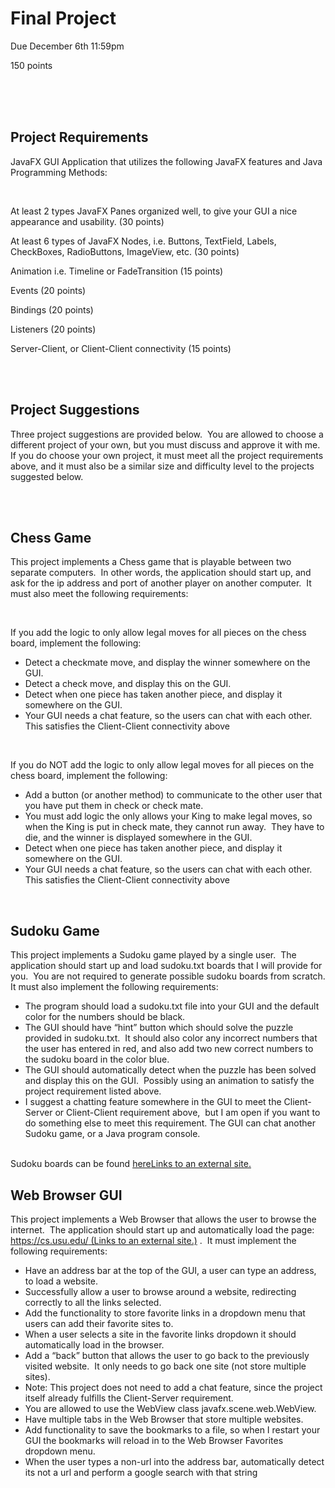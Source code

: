 <p><h1>Final Project</h1></p>
<p><span style="font-weight: 400;">Due December 6th 11:59pm</span></p>
<p><span style="font-weight: 400;">150 points</span></p>
<p><br><br><br></p>
<p><h2>Project Requirements</h2></p>
<p><span style="font-weight: 400;">JavaFX GUI Application that utilizes the following JavaFX features and Java Programming Methods:</span></p>
<p>&nbsp;</p>
<p><span style="font-weight: 400;">At least 2 types JavaFX Panes organized well, to give your GUI a nice appearance and usability. (30 points)</span></p>
<p><span style="font-weight: 400;">At least 6 types of JavaFX Nodes, i.e. Buttons, TextField, Labels, CheckBoxes, RadioButtons, ImageView, etc. (30 points)</span></p>
<p><span style="font-weight: 400;">Animation i.e. Timeline or FadeTransition (15 points)</span></p>
<p><span style="font-weight: 400;">Events (20 points)</span></p>
<p><span style="font-weight: 400;">Bindings (20 points)</span></p>
<p><span style="font-weight: 400;">Listeners (20 points)</span></p>
<p><span style="font-weight: 400;">Server-Client, or Client-Client connectivity (15 points)</span></p>
<p><br><br></p>
<p><h2>Project Suggestions</h2></p>
<p><span style="font-weight: 400;">Three project suggestions are provided below.&nbsp; You are allowed to choose a different project of your own, but you must discuss and approve it with me.&nbsp; If you do choose your own project, it must meet all the project requirements above, and it must also be a similar size and difficulty level to the projects suggested below.</span></p>
<p><br><br></p>
<p><h2>Chess Game</h2></p>
<p><span style="font-weight: 400;">This project implements a Chess game that is playable between two separate computers.&nbsp; In other words, the application should start up, and ask for the ip address and port of another player on another computer.&nbsp; It must also meet the following requirements:</span></p>
<p>&nbsp;</p>
<p><span style="font-weight: 400;">If you add the logic to only allow legal moves for all pieces on the chess board, implement the following:</span></p>
<ul>
<li style="font-weight: 400;"><span style="font-weight: 400;">Detect a checkmate move, and display the winner somewhere on the GUI.</span></li>
<li style="font-weight: 400;"><span style="font-weight: 400;">Detect a check move, and display this on the GUI.</span></li>
<li style="font-weight: 400;"><span style="font-weight: 400;">Detect when one piece has taken another piece, and display it somewhere on the GUI.</span></li>
<li style="font-weight: 400;"><span style="font-weight: 400;">Your GUI needs a chat feature, so the users can chat with each other.&nbsp; This satisfies the Client-Client connectivity above</span></li>
</ul>
<p>&nbsp;</p>
<p><span style="font-weight: 400;">If you do NOT add the logic to only allow legal moves for all pieces on the chess board, implement the following:</span></p>
<ul>
<li style="font-weight: 400;"><span style="font-weight: 400;">Add a button (or another method) to communicate to the other user that you have put them in check or check mate.</span></li>
<li style="font-weight: 400;"><span style="font-weight: 400;">You must add logic the only allows your King to make legal moves, so when the King is put in check mate, they cannot run away.&nbsp; They have to die, and the winner is displayed somewhere in the GUI.</span></li>
<li style="font-weight: 400;"><span style="font-weight: 400;">Detect when one piece has taken another piece, and display it somewhere on the GUI.</span></li>
<li style="font-weight: 400;"><span style="font-weight: 400;">Your GUI needs a chat feature, so the users can chat with each other.&nbsp; This satisfies the Client-Client connectivity above</span></li>
</ul>
<p>&nbsp;</p>
<p><h2>Sudoku Game</h2></p>
<p><span style="font-weight: 400;">This project implements a Sudoku game played by a single user.&nbsp; The application should start up and load sudoku.txt boards that I will provide for you.&nbsp; You are not required to generate possible sudoku boards from scratch. It must also implement the following requirements:</span></p>
<ul>
<li style="font-weight: 400;"><span style="font-weight: 400;">The program should load a sudoku.txt file into your GUI and the default color for the numbers should be black.</span></li>
<li style="font-weight: 400;"><span style="font-weight: 400;">The GUI should have “hint” button which should solve the puzzle provided in sudoku.txt.&nbsp; It should also color any incorrect numbers that the user has entered in red, and also add two new correct numbers to the sudoku board in the color blue.</span></li>
<li style="font-weight: 400;"><span style="font-weight: 400;">The GUI should automatically detect when the puzzle has been solved and display this on the GUI.&nbsp; Possibly using an animation to satisfy the project requirement listed above.</span></li>
<li style="font-weight: 400;"><span style="font-weight: 400;">I suggest a chatting feature somewhere in the GUI to meet the Client-Server or Client-Client requirement above,&nbsp; but I am open if you want to do something else to meet this requirement. The GUI can chat another Sudoku game, or a Java program console.</span></li>
</ul>
<p><br>Sudoku boards can be found <a href="https://usu.instructure.com/courses/567106/files/folder/Sudoku" class="external" target="_blank" rel="noreferrer noopener"><span>here</span><span class="ui-icon ui-icon-extlink ui-icon-inline" title="Links to an external site."><span class="screenreader-only">Links to an external site.</span></span></a></p>
<p><h2>Web Browser GUI</h2></p>
<p><span style="font-weight: 400;">This project implements a Web Browser that allows the user to browse the internet.&nbsp; The application should start up and automatically load the page: </span><a href="https://cs.usu.edu/" class="external" target="_blank" rel="noreferrer noopener"><span><span style="font-weight: 400;">https://cs.usu.edu/</span></span><span aria-hidden="true" class="ui-icon ui-icon-extlink ui-icon-inline" title="Links to an external site."></span><span class="screenreader-only">&nbsp;(Links to an external site.)</span></a><span style="font-weight: 400;"> .&nbsp; It must implement the following requirements:</span></p>
<ul>
<li style="font-weight: 400;"><span style="font-weight: 400;">Have an address bar at the top of the GUI, a user can type an address, to load a website.</span></li>
<li style="font-weight: 400;"><span style="font-weight: 400;">Successfully allow a user to browse around a website, redirecting correctly to all the links selected.</span></li>
<li style="font-weight: 400;"><span style="font-weight: 400;">Add the functionality to store favorite links in a dropdown menu that users can add their favorite sites to.</span></li>
<li style="font-weight: 400;"><span style="font-weight: 400;">When a user selects a site in the favorite links dropdown it should automatically load in the browser.</span></li>
<li style="font-weight: 400;"><span style="font-weight: 400;">Add a “back” button that allows the user to go back to the previously visited website.&nbsp; It only needs to go back one site (not store multiple sites).</span></li>
<li style="font-weight: 400;"><span style="font-weight: 400;">Note: This project does not need to add a chat feature, since the project itself already fulfills the Client-Server requirement.</span></li>
<li style="font-weight: 400;">
<span style="font-weight: 400;">You are allowed to use the WebView class </span><span style="font-weight: 400;">javafx.scene.web.WebView.&nbsp;&nbsp;</span>
</li>
<li style="font-weight: 400;"><span style="font-weight: 400;">Have multiple tabs in the Web Browser that store multiple websites.</span></li>
<li style="font-weight: 400;"><span style="font-weight: 400;">Add functionality to save the bookmarks to a file, so when I restart your GUI the bookmarks will reload in to the Web Browser Favorites dropdown menu.</span></li>
<li style="font-weight: 400;"><span style="font-weight: 400;">When the user types a non-url into the address bar, automatically detect its not a url and perform a google search with that string</span></li>
</ul>